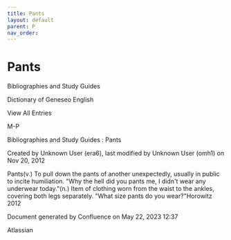 ```yaml
---
title: Pants
layout: default
parent: P
nav_order:
---
```


# Pants

Bibliographies and Study Guides

Dictionary of Geneseo English

View All Entries

M-P

Bibliographies and Study Guides : Pants

Created by  Unknown User (era6), last modified by  Unknown User (omh1) on Nov 20, 2012

Pants(v.) To pull down the pants of another unexpectedly, usually in public to incite humiliation. &quot;Why the hell did you pants me, I didn't wear any underwear today.&quot;(n.) Item of clothing worn from the waist to the ankles, covering both legs separately. &quot;What size pants do you wear?&quot;Horowitz 2012  

Document generated by Confluence on May 22, 2023 12:37

Atlassian
